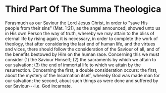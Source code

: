 # Third Part Of The Summa Theologica

Forasmuch as our Saviour the Lord Jesus Christ, in order to "save His people from their sins" (Mat. 1:21), as the angel announced, showed unto us in His own Person the way of truth, whereby we may attain to the bliss of eternal life by rising again, it is necessary, in order to complete the work of theology, that after considering the last end of human life, and the virtues and vices, there should follow the consideration of the Saviour of all, and of the benefits bestowed by Him on the human race.
Concerning this we must consider (1) the Saviour Himself; (2) the sacraments by which we attain to our salvation; (3) the end of immortal life to which we attain by the resurrection.
Concerning the first, a double consideration occurs: the first, about the mystery of the Incarnation itself, whereby God was made man for our salvation; the second, about such things as were done and suffered by our Saviour---i.e. God incarnate.